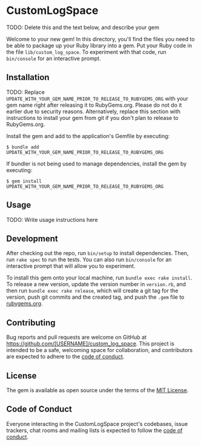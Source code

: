 # CustomLogSpace

TODO: Delete this and the text below, and describe your gem

Welcome to your new gem! In this directory, you'll find the files you need to be able to package up your Ruby library into a gem. Put your Ruby code in the file `lib/custom_log_space`. To experiment with that code, run `bin/console` for an interactive prompt.

## Installation

TODO: Replace `UPDATE_WITH_YOUR_GEM_NAME_PRIOR_TO_RELEASE_TO_RUBYGEMS_ORG` with your gem name right after releasing it to RubyGems.org. Please do not do it earlier due to security reasons. Alternatively, replace this section with instructions to install your gem from git if you don't plan to release to RubyGems.org.

Install the gem and add to the application's Gemfile by executing:

    $ bundle add UPDATE_WITH_YOUR_GEM_NAME_PRIOR_TO_RELEASE_TO_RUBYGEMS_ORG

If bundler is not being used to manage dependencies, install the gem by executing:

    $ gem install UPDATE_WITH_YOUR_GEM_NAME_PRIOR_TO_RELEASE_TO_RUBYGEMS_ORG

## Usage

TODO: Write usage instructions here

## Development

After checking out the repo, run `bin/setup` to install dependencies. Then, run `rake spec` to run the tests. You can also run `bin/console` for an interactive prompt that will allow you to experiment.

To install this gem onto your local machine, run `bundle exec rake install`. To release a new version, update the version number in `version.rb`, and then run `bundle exec rake release`, which will create a git tag for the version, push git commits and the created tag, and push the `.gem` file to [rubygems.org](https://rubygems.org).

## Contributing

Bug reports and pull requests are welcome on GitHub at https://github.com/[USERNAME]/custom_log_space. This project is intended to be a safe, welcoming space for collaboration, and contributors are expected to adhere to the [code of conduct](https://github.com/[USERNAME]/custom_log_space/blob/main/CODE_OF_CONDUCT.md).

## License

The gem is available as open source under the terms of the [MIT License](https://opensource.org/licenses/MIT).

## Code of Conduct

Everyone interacting in the CustomLogSpace project's codebases, issue trackers, chat rooms and mailing lists is expected to follow the [code of conduct](https://github.com/[USERNAME]/custom_log_space/blob/main/CODE_OF_CONDUCT.md).
